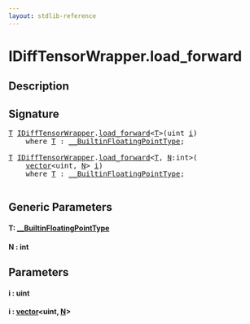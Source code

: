 ```yaml
---
layout: stdlib-reference
---
```


# IDiffTensorWrapper\.load\_forward

## Description





## Signature 

<pre>
<a href="load_forward.html#typeparam-T" class="code_type">T</a> <a href="index.html" class="code_type">IDiffTensorWrapper</a>.<a href="load_forward.html">load_forward</a>&lt;<a href="load_forward.html#typeparam-T" class="code_type">T</a>&gt;(<span class="code_keyword">uint</span> <a href="load_forward.html#decl-i" class="code_param">i</a>)
    <span class='code_keyword'>where</span> <a href="load_forward.html#typeparam-T" class="code_type">T</a> : <a href="index.html" class="code_type">__BuiltinFloatingPointType</a>;

<a href="load_forward.html#typeparam-T" class="code_type">T</a> <a href="index.html" class="code_type">IDiffTensorWrapper</a>.<a href="load_forward.html">load_forward</a>&lt;<a href="load_forward.html#typeparam-T" class="code_type">T</a>, <a href="load_forward.html#decl-N" class="code_var">N</a>:<span class="code_keyword">int</span>&gt;(
    <a href="index.html" class="code_type">vector</a>&lt;<span class="code_keyword">uint</span>, <a href="load_forward.html#decl-N" class="code_var">N</a>&gt; <a href="load_forward.html#decl-i" class="code_param">i</a>)
    <span class='code_keyword'>where</span> <a href="load_forward.html#typeparam-T" class="code_type">T</a> : <a href="index.html" class="code_type">__BuiltinFloatingPointType</a>;

</pre>

## Generic Parameters

####  <a id="typeparam-T"></a>T: [\_\_BuiltinFloatingPointType](../0_builtinfloatingpointtype-029hm/index)
####  <a id="decl-N"></a>N  : int

## Parameters

####  <a id="decl-i"></a>i  : uint
####  <a id="decl-i"></a>i  : [vector](../../types/vector/index)\<uint, [N](../../types/vector/index#decl-N)\>

